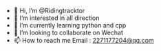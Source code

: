 - 👋 Hi, I’m @Ridingtracktor
- 👀 I’m interested in all direction
- 🌱 I’m currently learning python and cpp
- 💞️ I’m looking to collaborate on Wechat
- 📫 How to reach me Email : 2271177204@qq.com

<!---
Ridingtracktor/Ridingtracktor is a ✨ special ✨ repository because its `README.md` (this file) appears on your GitHub profile.
You can click the Preview link to take a look at your changes.

--->
